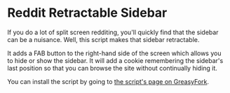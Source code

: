 # Reddit Retractable Sidebar

If you do a lot of split screen redditing, you'll quickly find that the sidebar can be a nuisance. Well, this script makes that sidebar retractable.

It adds a FAB button to the right-hand side of the screen which allows you to hide or show the sidebar. It will add a cookie remembering the sidebar's last position so that you can browse the site without continually hiding it.

You can install the script by going to [the script's page on GreasyFork](https://greasyfork.org/en/scripts/19638-reddit-retractable-sidebar).
